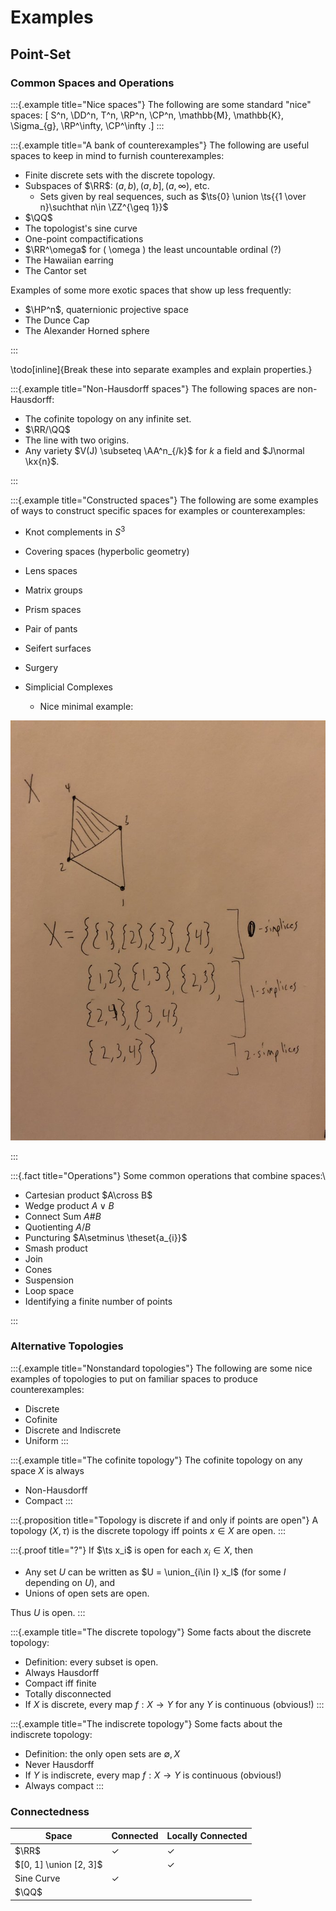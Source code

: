 # Examples

## Point-Set

### Common Spaces and Operations

:::{.example title="Nice spaces"}
The following are some standard "nice" spaces:
\[
S^n, \DD^n, T^n, \RP^n, \CP^n, \mathbb{M}, \mathbb{K}, \Sigma_{g}, \RP^\infty, \CP^\infty
.\]
:::

:::{.example title="A bank of counterexamples"}
The following are useful spaces to keep in mind to furnish counterexamples:

- Finite discrete sets with the discrete topology.
- Subspaces of $\RR$: $(a, b), (a, b], (a, \infty)$, etc.
  - Sets given by real sequences, such as $\ts{0} \union \ts{{1 \over n}\suchthat n\in \ZZ^{\geq 1}}$
- $\QQ$
- The topologist's sine curve
- One-point compactifications
- $\RR^\omega$ for \( \omega \) the least uncountable ordinal (?)
- The Hawaiian earring
- The Cantor set

Examples of some more exotic spaces that show up less frequently:

- $\HP^n$, quaternionic projective space
- The Dunce Cap
- The Alexander Horned sphere

:::

\todo[inline]{Break these into separate examples and explain properties.}

:::{.example title="Non-Hausdorff spaces"}
The following spaces are non-Hausdorff:

- The cofinite topology on any infinite set.
- $\RR/\QQ$
- The line with two origins.
- Any variety $V(J) \subseteq \AA^n_{/k}$ for $k$ a field and $J\normal \kx{n}$.

:::

:::{.example title="Constructed spaces"}
The following are some examples of ways to construct specific spaces for examples or counterexamples:

- Knot complements in $S^3$
- Covering spaces (hyperbolic geometry)
- Lens spaces
- Matrix groups
- Prism spaces
- Pair of pants
- Seifert surfaces
- Surgery

- Simplicial Complexes
  - Nice minimal example:
  
![](figures/image_2020-05-22-18-58-03.png) 

:::

:::{.fact title="Operations"}
Some common operations that combine spaces:\

- Cartesian product $A\cross B$
- Wedge product $A \vee B$
- Connect Sum $A \# B$
- Quotienting $A/B$
- Puncturing $A\setminus \theset{a_{i}}$
- Smash product
- Join
- Cones
- Suspension
- Loop space
-  Identifying a finite number of points

:::


### Alternative Topologies

:::{.example title="Nonstandard topologies"}
The following are some nice examples of topologies to put on familiar spaces to produce counterexamples:

- Discrete
- Cofinite
- Discrete and Indiscrete
- Uniform
:::

:::{.example title="The cofinite topology"}
The cofinite topology on any space $X$ is always

- Non-Hausdorff
- Compact
:::

:::{.proposition title="Topology is discrete if and only if points are open"}
A topology $(X, \tau)$ is the discrete topology iff points $x\in X$ are open.
:::

:::{.proof title="?"}
If $\ts x_i$ is open for each $x_i \in X$, then 

- Any set $U$ can be written as $U = \union_{i\in I} x_I$ (for some $I$ depending on $U$), and 
- Unions of open sets are open.

Thus $U$ is open.
:::

:::{.example title="The discrete topology"}
Some facts about the discrete topology:

- Definition: every subset is open.
- Always Hausdorff
- Compact iff finite
- Totally disconnected
- If $X$ is discrete, every map $f:X\to Y$ for any $Y$ is continuous (obvious!)
:::

:::{.example title="The indiscrete topology"}
Some facts about the indiscrete topology:

- Definition: the only open sets are $\emptyset, X$
- Never Hausdorff
- If $Y$ is indiscrete, every map $f:X\to Y$ is continuous (obvious!)
- Always compact
:::

### Connectedness

| Space                  | Connected    | Locally Connected |
| ------                 | ---------    | ----------------- |
| $\RR$                  | $\checkmark$ | $\checkmark$      |
| $[0, 1] \union [2, 3]$ |              | $\checkmark$      |
| Sine Curve             | $\checkmark$ |                   |
| $\QQ$                  |              |                   |
